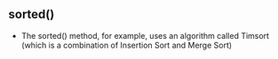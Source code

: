 ## sorted()

- The sorted() method, for example, uses an algorithm called Timsort (which is a combination of Insertion Sort and Merge Sort) 

